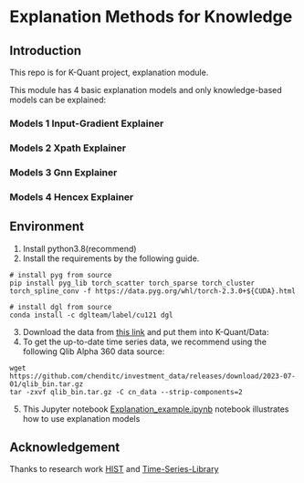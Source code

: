 # Explanation Methods for Knowledge 


## Introduction

This repo is for K-Quant project, explanation module.

This module has 4 basic explanation models and only knowledge-based models can be explained:
### Models 1  Input-Gradient Explainer
### Models 2  Xpath Explainer
### Models 3  Gnn Explainer
### Models 4  Hencex Explainer

## Environment
1. Install python3.8(recommend) 
2. Install the requirements by the following guide.
```
# install pyg from source
pip install pyg_lib torch_scatter torch_sparse torch_cluster torch_spline_conv -f https://data.pyg.org/whl/torch-2.3.0+${CUDA}.html

# install dgl from source
conda install -c dglteam/label/cu121 dgl
```
3. Download the data from [this link](https://drive.google.com/file/d/1v_DkQZN6aWEAeZkZRbc1WvJ_1xi9vhzP/view?usp=sharing) and put them into K-Quant/Data:
4. To get the up-to-date time series data, we recommend using the following Qlib Alpha 360 data source:
```commandline
wget https://github.com/chenditc/investment_data/releases/download/2023-07-01/qlib_bin.tar.gz
tar -zxvf qlib_bin.tar.gz -C cn_data --strip-components=2
```
5.  This Jupyter notebook [Explanation_example.ipynb](../Explanation_example.ipynb) notebook illustrates how to use explanation models
## Acknowledgement

Thanks to research work [HIST](https://github.com/Wentao-Xu/HIST) and [Time-Series-Library](https://github.com/thuml/Time-Series-Library/)
